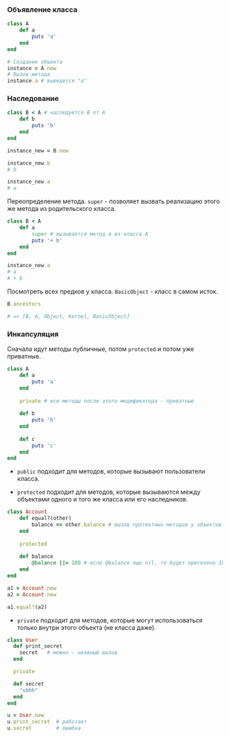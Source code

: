 
### Объявление класса

```ruby
class A
	def a
		puts 'a'
	end
end

# Создание объекта
instance = A.new
# Вызов метода
instance.a # выведется "a"
```

### Наследование

```ruby
class B < A # наследуется B от A
	def b
		puts 'b'
	end
end

instance_new = B.new

instance_new.b
# b

instance_new.a
# a
```

Переопределение метода.
`super` - позволяет вызвать реализацию этого же метода из родительского класса. 
```ruby
class B < A
	def a
		super # вызывается метод a из класса A
		puts '+ b'
	end
end

instance_new.a
# a
# + b
```

Посмотреть всех предков у класса. `BasicObject` - класс в самом исток.
```ruby
B.ancestors

# => [B, A, Object, Kernel, BasicObject]
```

### Инкапсуляция

Сначала идут методы публичные, потом `protected` и потом уже приватные.

```ruby
class A
	def a
		puts 'a'
	end
	
	private # все методы после этого модификатора - приватные
	
	def b
		puts 'b'
	end
	
	def c
		puts 'c'
	end
end
```

- `public` подходит для методов, которые вызывают пользователи класса.

- `protected` подходит для методов, которые вызываются между объектами одного и того же класса или его наследников.
```ruby
class Account
	def equal?(other)
		balance == other.balance # вызов протектных методов у объектов
	end
	
	protected
	
	def balance
		@balance ||= 100 # если @balance еще nil, то будет присвоено 100 по умолчанию
	end
end

a1 = Account.new
a2 = Account.new

a1.equal?(a2)
```

- `private` подходит для методов, которые могут использоваться только внутри этого объекта (не класса даже).
```ruby
class User
  def print_secret
    secret   # можно — неявный вызов
  end

  private

  def secret
    "shhh"
  end
end

u = User.new
u.print_secret  # работает
u.secret        # ошибка
```